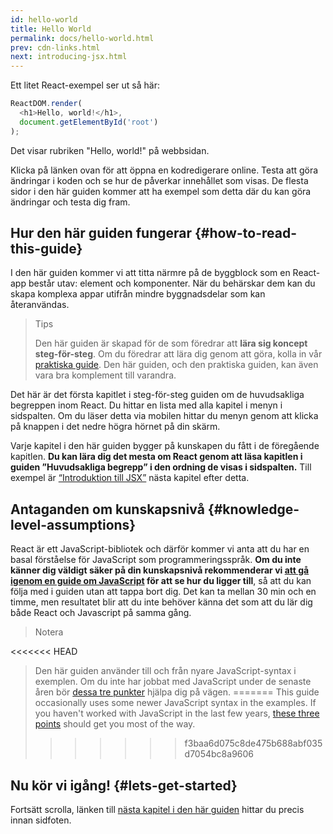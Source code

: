 ```yaml
---
id: hello-world
title: Hello World
permalink: docs/hello-world.html
prev: cdn-links.html
next: introducing-jsx.html
---
```


Ett litet React-exempel ser ut så här:

```js
ReactDOM.render(
  <h1>Hello, world!</h1>,
  document.getElementById('root')
);
```

Det visar rubriken "Hello, world!" på webbsidan.

[](codepen://hello-world)

Klicka på länken ovan för att öppna en kodredigerare online. Testa att göra ändringar i koden och se hur de påverkar innehållet som visas. De flesta sidor i den här guiden kommer att ha exempel som detta där du kan göra ändringar och testa dig fram.


## Hur den här guiden fungerar {#how-to-read-this-guide}

I den här guiden kommer vi att titta närmre på de byggblock som en React-app består utav: element och komponenter. När du behärskar dem kan du skapa komplexa appar utifrån mindre byggnadsdelar som kan återanvändas.

>Tips
>
>Den här guiden är skapad för de som föredrar att  **lära sig koncept steg-för-steg**. Om du föredrar att lära dig genom att göra, kolla in vår [praktiska guide](/tutorial/tutorial.html). Den här guiden, och den praktiska guiden, kan även vara bra komplement till varandra.

Det här är det första kapitlet i steg-för-steg guiden om de huvudsakliga begreppen inom React. Du hittar en lista med alla kapitel i menyn i sidspalten. Om du läser detta via mobilen hittar du menyn genom att klicka på knappen i det nedre högra hörnet på din skärm.

Varje kapitel i den här guiden bygger på kunskapen du fått i de föregående kapitlen. **Du kan lära dig det mesta om React genom att läsa kapitlen i guiden ”Huvudsakliga begrepp” i den ordning de visas i sidspalten.** Till exempel är [“Introduktion till JSX”](/docs/introducing-jsx.html) nästa kapitel efter detta.

## Antaganden om kunskapsnivå {#knowledge-level-assumptions}

React är ett JavaScript-bibliotek och därför kommer vi anta att du har en basal förståelse för JavaScript som programmeringsspråk. **Om du inte känner dig väldigt säker på din kunskapsnivå rekommenderar vi [att gå igenom en guide om JavaScript](https://developer.mozilla.org/en-US/docs/Web/JavaScript/A_re-introduction_to_JavaScript) för att se hur du ligger till**, så att du kan följa med i guiden utan att tappa bort dig. Det kan ta mellan 30 min och en timme, men resultatet blir att du inte behöver känna det som att du lär dig både React och Javascript på samma gång.

>Notera
>
<<<<<<< HEAD
>Den här guiden använder till och från nyare JavaScript-syntax i exemplen. Om du inte har jobbat med JavaScript under de senaste åren bör [dessa tre punkter](https://gist.github.com/gaearon/683e676101005de0add59e8bb345340c) hjälpa dig på vägen.
=======
>This guide occasionally uses some newer JavaScript syntax in the examples. If you haven't worked with JavaScript in the last few years, [these three points](https://gist.github.com/gaearon/683e676101005de0add59e8bb345340c) should get you most of the way.
>>>>>>> f3baa6d075c8de475b688abf035d7054bc8a9606


## Nu kör vi igång! {#lets-get-started}

Fortsätt scrolla, länken till [nästa kapitel i den här guiden](/docs/introducing-jsx.html) hittar du precis innan sidfoten.
